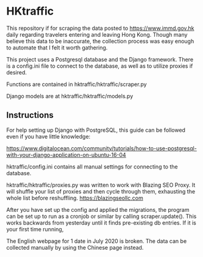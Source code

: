 # HKtraffic
This repository if for scraping the data posted to https://www.immd.gov.hk daily regarding travelers entering and leaving Hong Kong. Though many believe this data to be inaccurate, the collection process was easy enough to automate that I felt it worth gathering.

This project uses a Postgresql database and the Django framework. There is a config.ini file to connect to the database, as well as to utilize proxies if desired.

Functions are contained in hktraffic/hktraffic/scraper.py

Django models are at hktraffic/hktraffic/models.py



## Instructions

For help setting up Django with PostgreSQL, this guide can be followed even if you have little knowledge:

https://www.digitalocean.com/community/tutorials/how-to-use-postgresql-with-your-django-application-on-ubuntu-16-04


hktraffic/config.ini contains all manual settings for connecting to the database.

hktraffic/hktraffic/proxies.py was written to work with Blazing SEO Proxy. It will shuffle your list of proxies and then cycle through them, exhausting the whole list before reshuffling. https://blazingseollc.com

After you have set up the config and applied the migrations, the program can be set up to run as a cronjob or similar by calling scraper.update(). This works backwards from yesterday until it finds pre-existing db entries. If it is your first time running, 

The English webpage for 1 date in July 2020 is broken. The data can be collected manually by using the Chinese page instead.
